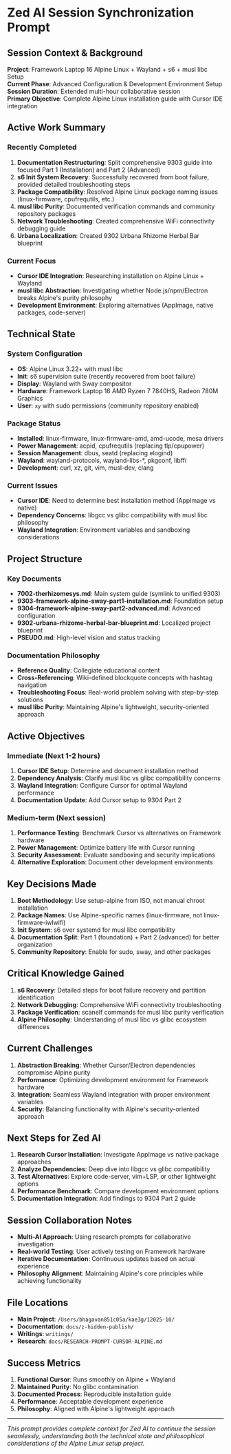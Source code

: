# Zed AI Session Synchronization Prompt

## Session Context & Background
**Project**: Framework Laptop 16 Alpine Linux + Wayland + s6 + musl libc Setup  
**Current Phase**: Advanced Configuration & Development Environment Setup  
**Session Duration**: Extended multi-hour collaborative session  
**Primary Objective**: Complete Alpine Linux installation guide with Cursor IDE integration  

## Active Work Summary
### Recently Completed
1. **Documentation Restructuring**: Split comprehensive 9303 guide into focused Part 1 (Installation) and Part 2 (Advanced)
2. **s6 Init System Recovery**: Successfully recovered from boot failure, provided detailed troubleshooting steps
3. **Package Compatibility**: Resolved Alpine Linux package naming issues (linux-firmware, cpufrequtils, etc.)
4. **musl libc Purity**: Documented verification commands and community repository packages
5. **Network Troubleshooting**: Created comprehensive WiFi connectivity debugging guide
6. **Urbana Localization**: Created 9302 Urbana Rhizome Herbal Bar blueprint

### Current Focus
- **Cursor IDE Integration**: Researching installation on Alpine Linux + Wayland
- **musl libc Abstraction**: Investigating whether Node.js/npm/Electron breaks Alpine's purity philosophy
- **Development Environment**: Exploring alternatives (AppImage, native packages, code-server)

## Technical State
### System Configuration
- **OS**: Alpine Linux 3.22+ with musl libc
- **Init**: s6 supervision suite (recently recovered from boot failure)
- **Display**: Wayland with Sway compositor
- **Hardware**: Framework Laptop 16 AMD Ryzen 7 7840HS, Radeon 780M Graphics
- **User**: `xy` with sudo permissions (community repository enabled)

### Package Status
- **Installed**: linux-firmware, linux-firmware-amd, amd-ucode, mesa drivers
- **Power Management**: acpid, cpufrequtils (replacing tlp/cpupower)
- **Session Management**: dbus, seatd (replacing elogind)
- **Wayland**: wayland-protocols, wayland-libs-*, pkgconf, libffi
- **Development**: curl, xz, git, vim, musl-dev, clang

### Current Issues
- **Cursor IDE**: Need to determine best installation method (AppImage vs native)
- **Dependency Concerns**: libgcc vs glibc compatibility with musl libc philosophy
- **Wayland Integration**: Environment variables and sandboxing considerations

## Project Structure
### Key Documents
- **7002-therhizomesys.md**: Main system guide (symlink to unified 9303)
- **9303-framework-alpine-sway-part1-installation.md**: Foundation setup
- **9304-framework-alpine-sway-part2-advanced.md**: Advanced configuration
- **9302-urbana-rhizome-herbal-bar-blueprint.md**: Localized project blueprint
- **PSEUDO.md**: High-level vision and status tracking

### Documentation Philosophy
- **Reference Quality**: Collegiate educational content
- **Cross-Referencing**: Wiki-defined blockquote concepts with hashtag navigation
- **Troubleshooting Focus**: Real-world problem solving with step-by-step solutions
- **musl libc Purity**: Maintaining Alpine's lightweight, security-oriented approach

## Active Objectives
### Immediate (Next 1-2 hours)
1. **Cursor IDE Setup**: Determine and document installation method
2. **Dependency Analysis**: Clarify musl libc vs glibc compatibility concerns
3. **Wayland Integration**: Configure Cursor for optimal Wayland performance
4. **Documentation Update**: Add Cursor setup to 9304 Part 2

### Medium-term (Next session)
1. **Performance Testing**: Benchmark Cursor vs alternatives on Framework hardware
2. **Power Management**: Optimize battery life with Cursor running
3. **Security Assessment**: Evaluate sandboxing and security implications
4. **Alternative Exploration**: Document other development environments

## Key Decisions Made
1. **Boot Methodology**: Use setup-alpine from ISO, not manual chroot installation
2. **Package Names**: Use Alpine-specific names (linux-firmware, not linux-firmware-iwlwifi)
3. **Init System**: s6 over systemd for musl libc compatibility
4. **Documentation Split**: Part 1 (foundation) + Part 2 (advanced) for better organization
5. **Community Repository**: Enable for sudo, sway, and other packages

## Critical Knowledge Gained
1. **s6 Recovery**: Detailed steps for boot failure recovery and partition identification
2. **Network Debugging**: Comprehensive WiFi connectivity troubleshooting
3. **Package Verification**: scanelf commands for musl libc purity verification
4. **Alpine Philosophy**: Understanding of musl libc vs glibc ecosystem differences

## Current Challenges
1. **Abstraction Breaking**: Whether Cursor/Electron dependencies compromise Alpine purity
2. **Performance**: Optimizing development environment for Framework hardware
3. **Integration**: Seamless Wayland integration with proper environment variables
4. **Security**: Balancing functionality with Alpine's security-oriented approach

## Next Steps for Zed AI
1. **Research Cursor Installation**: Investigate AppImage vs native package approaches
2. **Analyze Dependencies**: Deep dive into libgcc vs glibc compatibility
3. **Test Alternatives**: Explore code-server, vim+LSP, or other lightweight options
4. **Performance Benchmark**: Compare development environment options
5. **Documentation Integration**: Add findings to 9304 Part 2 guide

## Session Collaboration Notes
- **Multi-AI Approach**: Using research prompts for collaborative investigation
- **Real-world Testing**: User actively testing on Framework hardware
- **Iterative Documentation**: Continuous updates based on actual experience
- **Philosophy Alignment**: Maintaining Alpine's core principles while achieving functionality

## File Locations
- **Main Project**: `/Users/bhagavan851c05a/kae3g/12025-10/`
- **Documentation**: `docs/z-hidden-publish/`
- **Writings**: `writings/`
- **Research**: `docs/RESEARCH-PROMPT-CURSOR-ALPINE.md`

## Success Metrics
1. **Functional Cursor**: Runs smoothly on Alpine + Wayland
2. **Maintained Purity**: No glibc contamination
3. **Documented Process**: Reproducible installation guide
4. **Performance**: Acceptable development experience
5. **Philosophy**: Aligned with Alpine's lightweight approach

---

*This prompt provides complete context for Zed AI to continue the session seamlessly, understanding both the technical state and philosophical considerations of the Alpine Linux setup project.*
